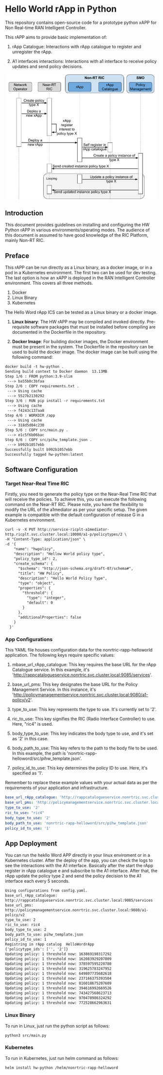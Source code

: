 # Hello World rApp in Python
This repository contains open-source code for a prototype python xAPP for Non Real-time RAN Intelligent Controller.

This rAPP aims to provide basic implementation of:
1. rApp Catalogue: Interactions with rApp catalogue to register and unregister the rApp.

2. A1 interfaces interactions: Interactions with a1 interface to receive policy updates and send policy decisions.

![Sequece](images/rApp-start-sequence.png)

## Introduction
This document provides guidelines on installing and configuring the HW Python rAPP in various environments/operating modes.
The audience of this document is assumed to have good knowledge of the RIC Platform, mainly Non-RT RIC.

## Preface
This rAPP can be run directly as a Linux binary, as a docker image, or in a pod in a Kubernetes environment.  The first
two can be used for dev testing. The last option is how an xAPP is deployed in the RAN Intelligent Controller environment.
This covers all three methods. 

1. Docker 
2. Linux Binary
3. Kubernetes 

The Hello Word rApp ICS can be tested as a Linux binary or a docker image.

1. **Linux binary**: The HW rAPP may be compiled and invoked directly. Pre-requisite software packages that must be installed before compiling are documented in the Dockerfile in the repository.

2. **Docker Image**: For building docker images, the Docker environment must be present in the system. The Dockerfile in the repository can be used to build the docker image. The docker image can be built using the following command:
```shell
docker build -t hw-python .
Sending build context to Docker daemon  13.13MB
Step 1/6 : FROM python:3.9-slim
 ---> ba55b0c3bfaa
Step 2/6 : COPY requirements.txt .
 ---> Using cache
 ---> 5527b2130292
Step 3/6 : RUN pip install -r requirements.txt
 ---> Using cache
 ---> f4243c137aa8
Step 4/6 : WORKDIR /app
 ---> Using cache
 ---> 318d5d04c230
Step 5/6 : COPY src/main.py .
 ---> e1c5f6b06bac
Step 6/6 : COPY src/pihw_template.json .
 ---> b992b1057ebb
Successfully built b992b1057ebb
Successfully tagged hw-python:latest
```
## Software Configuration

### Target Near-Real Time RIC
Firstly, you need to generate the policy type on the Near-Real Time RIC that will receive the policies. To achieve this, you can execute the following command on the Near-RT RIC.
Please note, you have the flexibility to modify the URL of the a1mediator as per your specific setup. The given example is compatible with the default configuration of release G in a Kubernetes environment.
```shell
curl -v -X PUT http://service-ricplt-a1mediator-http.ricplt.svc.cluster.local:10000/a1-p/policytypes/2 \
-H "Content-Type: application/json" \
-d '{
    "name": "hwpolicy",
    "description": "Hellow World policy type",
    "policy_type_id": 2,
    "create_schema": {
      "$schema": "http://json-schema.org/draft-07/schema#",
      "title": "HW Policy",
      "description": "Hello World Policy Type",
      "type": "object",
      "properties": {
        "threshold": {
          "type": "integer",
          "default": 0
        }
      },
      "additionalProperties": false
    }
  }'
```

### App Configurations

This YAML file houses configuration data for the nonrtric-rapp-helloworld application. The following keys require specific values:

1. mbase_url_rApp_catalogue: This key requires the base URL for the rApp Catalogue service. In this example, it's 'http://rappcatalogueservice.nonrtric.svc.cluster.local:9085/services'.

2. base_url_pms: This key designates the base URL for the Policy Management Service. In this instance, it's 'http://policymanagementservice.nonrtric.svc.cluster.local:9080/a1-policy/v2'.

3. type_to_use: This key represents the type to use. It's currently set to '2'.

4. ric_to_use: This key signifies the RIC (Radio Interface Controller) to use. Here, "ric4" is used.

5. body_type_to_use: This key indicates the body type to use, and it's set as '2' in this case.

6. body_path_to_use: This key refers to the path to the body file to be used. In this example, the path is 'nonrtric-rapp-helloword/src/pihw_template.json'.

7. policy_id_to_use: This key determines the policy ID to use. Here, it's specified as '1'.

Remember to replace these example values with your actual data as per the requirements of your application and infrastructure.

```yaml
base_url_rApp_catalogue: 'http://rappcatalogueservice.nonrtric.svc.cluster.local:9085/services'
base_url_pms: 'http://policymanagementservice.nonrtric.svc.cluster.local:9080/a1-policy/v2'
type_to_use: '2'
ric_to_use: "ric4"
body_type_to_use: '2'
body_path_to_use: 'nonrtric-rapp-helloword/src/pihw_template.json'
policy_id_to_use: '1'
```

## App Deployment
You can run the hekllo Word APP directly in your linux enviroment or in a Kubernetes cluster. After the deploy of the app, you can check the logs to see the interactions with the A1 interface. Basically after the start the rApp register in rApp catalogue e and subscribe to the A1 interface. After that, the rApp update the policy type 2 and send the policy decision to the A1 interface each every 5 seconds.

```
Using configurations from config.yaml.
base_url_rApp_catalogue: http://rappcatalogueservice.nonrtric.svc.cluster.local:9085/services
base_url_pms: http://policymanagementservice.nonrtric.svc.cluster.local:9080/a1-policy/v2
type_to_use: 2
ric_to_use: ric4
body_type_to_use: 2
body_path_to_use: pihw_template.json
policy_id_to_use: 1
Registring in rApp catalog  HelloWordrApp
{'policytype_ids': ['', '2']}
Updating policy: 1 threshold now: 163869198317292
Updating policy: 1 threshold now: 162083929207809
Updating policy: 1 threshold now: 378597595220780
Updating policy: 1 threshold now: 319625783247952
Updating policy: 1 threshold now: 649807735682618
Updating policy: 1 threshold now: 237166375393504
Updating policy: 1 threshold now: 816018675207609
Updating policy: 1 threshold now: 394616992669526
Updating policy: 1 threshold now: 743427568623713
Updating policy: 1 threshold now: 970478986324292
Updating policy: 1 threshold now: 772528662963631
```
### Linux Binary
To run in Linux, just run the python script as follows:
```shell
python3 src/main.py
```

### Kubernetes

To run in Kubernetes, just run helm command as follows:
```shell
helm install hw-python /helm/nonrtric-rapp-helloword
```

